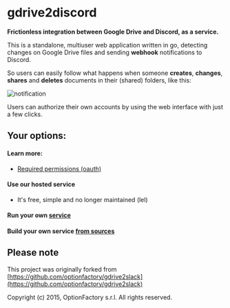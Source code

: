 
# gdrive2discord

**Frictionless integration between Google Drive and Discord, as a service.**

This is a standalone, multiuser web application written in go, detecting changes on Google Drive files and sending **webhook** notifications to Discord.

So users can easily follow what happens when someone **creates**, **changes**, **shares** and **deletes** documents in their (shared) folders, like this:

![notification](https://raw.github.com/RISE-Project-STI2D/gdrive2discord/master/public/example-small.png)

Users can authorize their own accounts by using the web interface with just a few clicks.

## Your options:

#### Learn more:
* [Required permissions (oauth)](https://github.com/RISE-Project-STI2D/gdrive2discord/wiki#required-permissions-\(oauth\))
 
#### Use our hosted service
  * It's free, simple and no longer maintained (lel)

#### Run your own [service](https://github.com/RISE-Project-STI2D/gdrive2discord/wiki/Run-your-own-service)

#### Build your own service [from sources](https://github.com/RISE-Project-STI2D/gdrive2discord/wiki/Build-your-own-service-from-sources)

## Please note

This project was originally forked from [https://github.com/optionfactory/gdrive2slack](https://github.com/optionfactory/gdrive2slack)

Copyright (c) 2015, OptionFactory s.r.l. All rights reserved.
